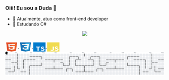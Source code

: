 ### Oiii! Eu sou a Duda 👋

- 🔭 Atualmente, atuo como front-end developer
- 🌱 Estudando C#

<div align="center">
  <a href="https://github.com/dudaomss">
  <img height="180em" src="https://github-readme-stats.vercel.app/api/top-langs/?username=dudaomss&layout=compact&langs_count=7&theme=dracula"/>
</div>

<div style="display: inline"><br>
<img align="center" alt="Duda-HTML" height="30" width="40" src="https://raw.githubusercontent.com/devicons/devicon/master/icons/html5/html5-original.svg">
  <img align="center" alt="Duda-CSS" height="30" width="40" src="https://raw.githubusercontent.com/devicons/devicon/master/icons/css3/css3-original.svg">
  <img align="center" alt="Duda-Ts" height="30" width="40" src="https://raw.githubusercontent.com/devicons/devicon/master/icons/typescript/typescript-plain.svg">
  <img align="center" alt="Duda-Js" height="30" width="40" src="https://raw.githubusercontent.com/devicons/devicon/master/icons/javascript/javascript-plain.svg">
</div>

<picture>
  <source media="(prefers-color-scheme: dark)" srcset="https://raw.githubusercontent.com/dudaomss/dudaomss/output/pacman-contribution-graph-dark.svg">
  <source media="(prefers-color-scheme: light)" srcset="https://raw.githubusercontent.com/dudaomss/dudaomss/output/pacman-contribution-graph.svg">
  <img alt="pacman contribution graph" src="https://raw.githubusercontent.com/dudaomss/dudaomss/output/pacman-contribution-graph.svg">
</picture>
